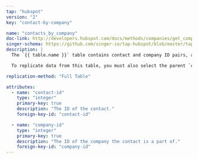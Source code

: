 ```yaml
---
tap: "hubspot"
version: "2"
key: "contact-by-company"

name: "contacts_by_company"
doc-link: http://developers.hubspot.com/docs/methods/companies/get_company
singer-schema: https://github.com/singer-io/tap-hubspot/blob/master/tap_hubspot/schemas/contacts_by_company.json
description: |
  The `{{ table.name }}` table contains contact and company ID pairs, allowing you to join contacts to relevant company data.

  To replicate data from this table, you must also select the parent `companies` table.

replication-method: "Full Table"

attributes:
  - name: "contact-id"
    type: "integer"
    primary-key: true
    description: "The ID of the contact."
    foreign-key-id: "contact-id"

  - name: "company-id"
    type: "integer"
    primary-key: true
    description: "The ID of the company the contact is a part of."
    foreign-key-id: "company-id"
---
```

